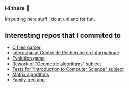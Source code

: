 ### Hi there 👋

Im putting here stuff i do at uni and for fun. 

## Interesting repos that I commited to
<ul>
  <li><a href = "">C files parser</a></li>
  <li><a href = "">Internship at Centre de Recherche en Informatique</a></li>
  <li><a href = "">Evolution game</a></li>
  <li><a href = "">Rework of "Geometric algorithms" subject</a></li>
  <li><a href = "">Tests for "Introduction to Computer Science" subject</a></li>
  <li><a href = "">Matrix algorithms</a></li>
  <li><a href = "">Family tree app</a></li>
</ul>
